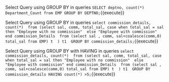Select Query using GROUP BY in queries `SELECT deptno,
count(*) Department_Count from EMP
GROUP BY DEPTNO;`{{execute}}

Select Query using GROUP BY in queries `select commission_details, count(*) 
from (select sal, comm, total_sal,
	case when total_sal = sal then "Employee with no commission" 
	else "Employee with commission" end commission_Details 
	from (select sal , comm, sal+coalesce(comm,0) total_sal from EMP) t 
     ) t1 
GROUP BY commission_details;`{{execute}}

Select Query using GROUP BY with HAVING in queries `select commission_details, count(*) 
from (select sal, comm, total_sal,
	case when total_sal = sal then "Employee with no commission" 
	else "Employee with commission" end commission_Details 
	from (select sal , comm, sal+coalesce(comm,0) total_sal from EMP) t 
     ) t1 
GROUP BY commission_details
HAVING count(*) >5;`{{execute}}
